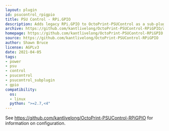 ```yaml
---
layout: plugin
id: psucontrol_rpigpio
title: PSU Control - RPi.GPIO
description: Adds legacy RPi.GPIO to OctoPrint-PSUControl as a sub-plugin 
archive: https://github.com/kantlivelong/OctoPrint-PSUControl-RPiGPIO/archive/master.zip
homepage: https://github.com/kantlivelong/OctoPrint-PSUControl-RPiGPIO
source: https://github.com/kantlivelong/OctoPrint-PSUControl-RPiGPIO
author: Shawn Bruce
license: AGPLv3
date: 2021-04-05
tags:
- power
- psu
- control
- psucontrol
- psucontrol_subplugin
- gpio
compatibility:
  os:
  - linux
  python: ">=2.7,<4"
---
```


See <https://github.com/kantlivelong/OctoPrint-PSUControl-RPiGPIO> for information on configuration.
